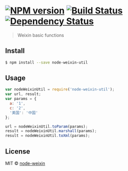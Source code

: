 #  [![NPM version][npm-image]][npm-url] [![Build Status][travis-image]][travis-url] [![Dependency Status][daviddm-image]][daviddm-url]

> Weixin basic functions


## Install

```sh
$ npm install --save node-weixin-util
```


## Usage

```js
var nodeWeixinUtil = require('node-weixin-util');
var url, result;
var params = {
  a: '1',
  c: '2',
  '美国': '中国'
};

url = nodeWeixinUtil.toParam(params);
result = nodeWeixinUtil.marshall(params);
result = nodeWeixinUtil.toXml(params);

```


## License

MIT © [node-weixin](blog.3gcnbeta.com)


[npm-image]: https://badge.fury.io/js/node-weixin-util.svg
[npm-url]: https://npmjs.org/package/node-weixin-util
[travis-image]: https://travis-ci.org/node-weixin/node-weixin-util.svg?branch=master
[travis-url]: https://travis-ci.org/node-weixin/node-weixin-util
[daviddm-image]: https://david-dm.org/node-weixin/node-weixin-util.svg?theme=shields.io
[daviddm-url]: https://david-dm.org/node-weixin/node-weixin-util
